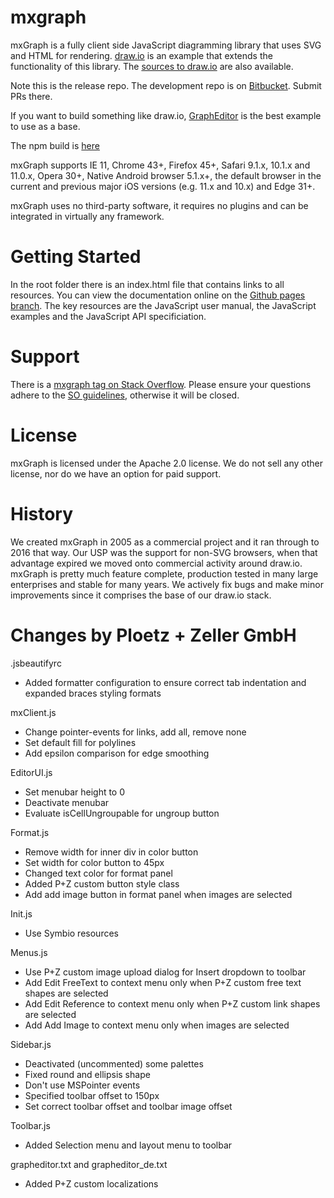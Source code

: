 mxgraph
=======

mxGraph is a fully client side JavaScript diagramming library that uses SVG and HTML for rendering. [draw.io](https://www.draw.io) is an example that extends the functionality of this library. The [sources to draw.io](https://github.com/jgraph/draw.io) are also available.

Note this is the release repo. The development repo is on [Bitbucket](https://bitbucket.org/jgraph/mxgraph2). Submit PRs there.

If you want to build something like draw.io, [GraphEditor](https://jgraph.github.io/mxgraph/javascript/examples/grapheditor/www/index.html) is the best example to use as a base.

The npm build is [here](https://www.npmjs.com/package/mxgraph)

mxGraph supports IE 11, Chrome 43+, Firefox 45+, Safari 9.1.x, 10.1.x and 11.0.x, Opera 30+, Native Android browser 5.1.x+, the default browser in the current and previous major iOS versions (e.g. 11.x and 10.x) and Edge 31+.

mxGraph uses no third-party software, it requires no plugins and can be integrated in virtually any framework.

Getting Started
===============

In the root folder there is an index.html file that contains links to all resources. You can view the documentation online on the [Github pages branch](https://jgraph.github.io/mxgraph/). The key resources are the JavaScript user manual, the JavaScript examples and the JavaScript API specificiation.

Support
=======

There is a [mxgraph tag on Stack Overflow](http://stackoverflow.com/questions/tagged/mxgraph). Please ensure your questions adhere to the [SO guidelines](http://stackoverflow.com/help/on-topic), otherwise it will be closed.

License
=======

mxGraph is licensed under the Apache 2.0 license. We do not sell any other license, nor do we have an option for paid support.

History
=======

We created mxGraph in 2005 as a commercial project and it ran through to 2016 that way. Our USP was the support for non-SVG browsers, when that advantage expired we moved onto commercial activity around draw.io. mxGraph is pretty much feature complete, production tested in many large enterprises and stable for many years. We actively fix bugs and make minor improvements since it comprises the base of our draw.io stack.

Changes by Ploetz + Zeller GmbH
===============================

.jsbeautifyrc
- Added formatter configuration to ensure correct tab indentation and expanded braces styling formats

mxClient.js
- Change pointer-events for links, add all, remove none
- Set default fill for polylines
- Add epsilon comparison for edge smoothing

EditorUI.js
- Set menubar height to 0
- Deactivate menubar
- Evaluate isCellUngroupable for ungroup button

Format.js
- Remove width for inner div in color button
- Set width for color button to 45px
- Changed text color for format panel
- Added P+Z custom button style class
- Add add image button in format panel when images are selected

Init.js
- Use Symbio resources

Menus.js
- Use P+Z custom image upload dialog for Insert dropdown to toolbar
- Add Edit FreeText to context menu only when P+Z custom free text shapes are selected
- Add Edit Reference to context menu only when P+Z custom link shapes are selected 
- Add Add Image to context menu only when images are selected 

Sidebar.js
- Deactivated (uncommented) some palettes
- Fixed round and ellipsis shape
- Don't use MSPointer events
- Specified toolbar offset to 150px
- Set correct toolbar offset and toolbar image offset

Toolbar.js
- Added Selection menu and layout menu to toolbar

grapheditor.txt and grapheditor_de.txt
- Added P+Z custom localizations


